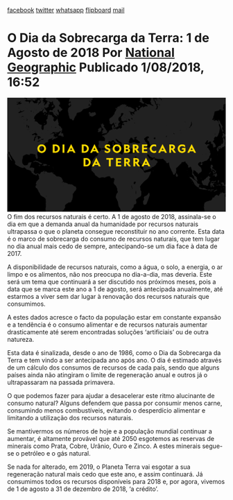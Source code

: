 [facebook](https://www.facebook.com/sharer/sharer.php?u=https%3A%2F%2Fwww.natgeo.pt%2Fmeio-ambiente%2F2018%2F08%2Fo-dia-da-sobrecarga-da-terra-1-de-agosto-de-2018) [twitter](https://twitter.com/share?url=https%3A%2F%2Fwww.natgeo.pt%2Fmeio-ambiente%2F2018%2F08%2Fo-dia-da-sobrecarga-da-terra-1-de-agosto-de-2018&via=natgeo&text=O%20Dia%20da%20Sobrecarga%20da%20Terra%3A%201%20de%20Agosto%20de%202018) [whatsapp](https://web.whatsapp.com/send?text=https%3A%2F%2Fwww.natgeo.pt%2Fmeio-ambiente%2F2018%2F08%2Fo-dia-da-sobrecarga-da-terra-1-de-agosto-de-2018) [flipboard](https://share.flipboard.com/bookmarklet/popout?v=2&title=O%20Dia%20da%20Sobrecarga%20da%20Terra%3A%201%20de%20Agosto%20de%202018&url=https%3A%2F%2Fwww.natgeo.pt%2Fmeio-ambiente%2F2018%2F08%2Fo-dia-da-sobrecarga-da-terra-1-de-agosto-de-2018) [mail](mailto:?subject=NatGeo&body=https%3A%2F%2Fwww.natgeo.pt%2Fmeio-ambiente%2F2018%2F08%2Fo-dia-da-sobrecarga-da-terra-1-de-agosto-de-2018%20-%20O%20Dia%20da%20Sobrecarga%20da%20Terra%3A%201%20de%20Agosto%20de%202018) 
# O Dia da Sobrecarga da Terra: 1 de Agosto de 2018 Por [National Geographic](https://www.natgeo.pt/autor/national-geographic) Publicado 1/08/2018, 16:52 
![](img/files_styles_image_00_public_o_0dia_0da_0sobrecarga_0da_0terra.png)
O fim dos recursos naturais é certo. A 1 de agosto de 2018, assinala-se o dia em que a demanda anual da humanidade por recursos naturais ultrapassa o que o planeta consegue reconstituir no ano corrente. Esta data é o marco de sobrecarga do consumo de recursos naturais, que tem lugar no dia anual mais cedo de sempre, antecipando-se um dia face à data de 2017. 

A disponibilidade de recursos naturais, como a água, o solo, a energia, o ar limpo e os alimentos, não nos preocupa no dia-a-dia, mas deveria. Este será um tema que continuará a ser discutido nos próximos meses, pois a data que se marca este ano a 1 de agosto, será antecipada anualmente, até estarmos a viver sem dar lugar à renovação dos recursos naturais que consumimos. 

A estes dados acresce o facto da população estar em constante expansão e a tendência é o consumo alimentar e de recursos naturais aumentar drasticamente até serem encontradas soluções ‘artificiais’ ou de outra natureza. 

Esta data é sinalizada, desde o ano de 1986, como o Dia da Sobrecarga da Terra e tem vindo a ser antecipada ano após ano. O dia é estimado através de um cálculo dos consumos de recursos de cada país, sendo que alguns países ainda não atingiram o limite de regeneração anual e outros já o ultrapassaram na passada primavera. 

O que podemos fazer para ajudar a desacelerar este ritmo alucinante de consumo natural? Alguns defendem que passa por consumir menos carne, consumindo menos combustíveis, evitando o desperdício alimentar e limitando a utilização dos recursos naturais. 

Se mantivermos os números de hoje e a população mundial continuar a aumentar, é altamente provável que até 2050 esgotemos as reservas de minerais como Prata, Cobre, Urânio, Ouro e Zinco. A estes minerais segue-se o petróleo e o gás natural. 

Se nada for alterado, em 2019, o Planeta Terra vai esgotar a sua regeneração natural mais cedo que este ano, e assim continuará. Já consumimos todos os recursos disponíveis para 2018 e, por agora, vivemos de 1 de agosto a 31 de dezembro de 2018, ‘a crédito’. 

